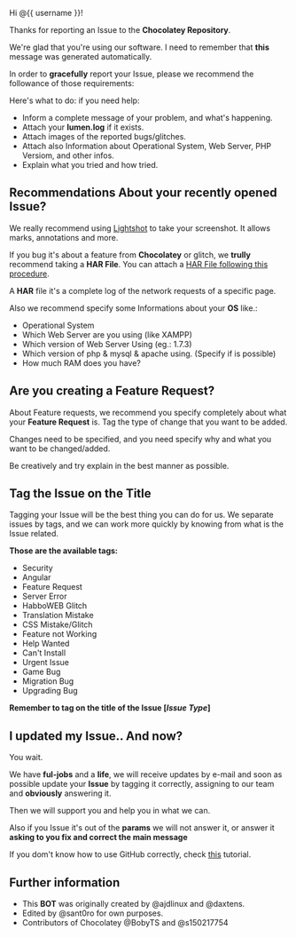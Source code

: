 Hi @{{ username }}!

Thanks for reporting an Issue to the **Chocolatey Repository**.

We're glad that you're using our software. I need to remember that **this** message was generated automatically.

In order to **gracefully** report your Issue, please we recommend the followance of those requirements:

Here's what to do: if you need help:

* Inform a complete message of your problem, and what's happening.
* Attach your **lumen.log** if it exists.
* Attach images of the reported bugs/glitches.
* Attach also Information about Operational System, Web Server, PHP Versiom, and other infos.
* Explain what you tried and how tried.

Recommendations About your recently opened Issue?
--------------------------------

We really recommend using [Lightshot](https://app.prntscr.com/pt-br/download.html) to take your screenshot. It allows marks, annotations and more.

If you bug it's about a feature from **Chocolatey** or glitch, we **trully** recommend taking a **HAR File**. You can attach a [HAR File following this procedure](https://support.cloudflare.com/hc/en-us/articles/203118044-How-do-I-generate-a-HAR-file-).

A **HAR** file it's a complete log of the network requests of a specific page.

Also we recommend specify some Informations about your **OS** like.:

* Operational System
* Which Web Server are you using (like XAMPP)
* Which version of Web Server Using (eg.: 1.7.3)
* Which version of php & mysql & apache using. (Specify if is possible)
* How much RAM does you have?

Are you creating a Feature Request?
------------------------------

About Feature requests, we recommend you specify completely about what your **Feature Request** is. Tag the type of change that you want to be added.

Changes need to be specified, and you need specify why and what you want to be changed/added.

Be creatively and try explain in the best manner as possible.

Tag the Issue on the Title
-------------------------------

Tagging your Issue will be the best thing you can do for us. We separate issues by tags, and we can work more quickly by knowing from what is the Issue related.

**Those are the available tags:**

* Security
* Angular
* Feature Request
* Server Error
* HabboWEB Glitch
* Translation Mistake
* CSS Mistake/Glitch
* Feature not Working
* Help Wanted
* Can't Install
* Urgent Issue
* Game Bug
* Migration Bug
* Upgrading Bug

**Remember to tag on the title of the Issue [_Issue Type_]**

I updated my Issue.. And now?
---------------------------

You wait.

We have **ful-jobs** and a **life**, we will receive updates by e-mail and soon as possible update your **Issue** by tagging it correctly, assigning to our team and **obviously** answering it.

Then we will support you and help you in what we can.

Also if you Issue it's out of the **params** we will not answer it, or answer it **asking to you fix and correct the main message**

If you dom't know how to use GitHub correctly, check [this](https://guides.github.com/features/issues/) tutorial.

Further information
-------------------

* This **BOT** was originally created by @ajdlinux and @daxtens.
* Edited by @sant0ro for own purposes.
* Contributors of Chocolatey @BobyTS and @s150217754
